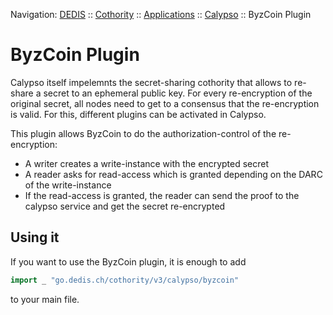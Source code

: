 Navigation: [DEDIS](https://github.com/dedis/doc/tree/master/README.md) ::
[Cothority](../README.md) ::
[Applications](../doc/Applications.md) ::
[Calypso](../README.md) ::
ByzCoin Plugin

# ByzCoin Plugin

Calypso itself impelemnts the secret-sharing cothority that allows to re-share a secret to an
ephemeral public key. For every re-encryption of the original secret, all nodes need to get to
a consensus that the re-encryption is valid. For this, different plugins can be activated in
Calypso.

This plugin allows ByzCoin to do the authorization-control of the re-encryption:

- A writer creates a write-instance with the encrypted secret
- A reader asks for read-access which is granted depending on the DARC of the write-instance
- If the read-access is granted, the reader can send the proof to the calypso service and get
the secret re-encrypted

## Using it

If you want to use the ByzCoin plugin, it is enough to add

```go
import _ "go.dedis.ch/cothority/v3/calypso/byzcoin"
```

to your main file.